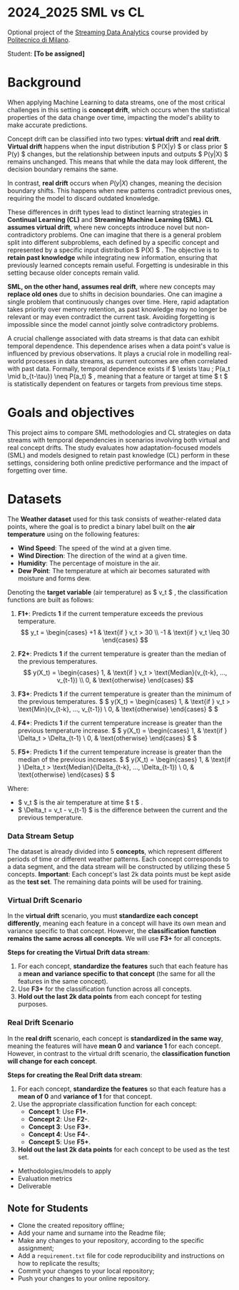 # 2024_2025 SML vs CL

Optional project of the [Streaming Data Analytics](http://emanueledellavalle.org/teaching/streaming-data-analytics-2023-24/) course provided by [Politecnico di Milano](https://www11.ceda.polimi.it/schedaincarico/schedaincarico/controller/scheda_pubblica/SchedaPublic.do?&evn_default=evento&c_classe=811164&polij_device_category=DESKTOP&__pj0=0&__pj1=d563c55e73c3035baf5b0bab2dda086b).

Student: **[To be assigned]**

# Background
When applying Machine Learning to data streams, one of the most critical challenges in this setting is **concept drift**, which occurs when the statistical properties of the data change over time, impacting the model's ability to make accurate predictions.  

Concept drift can be classified into two types: **virtual drift** and **real drift**. **Virtual drift** happens when the input distribution $ P(X|y) $ or class prior $ P(y) $ changes, but the relationship between inputs and outputs $ P(y|X) $ remains unchanged. This means that while the data may look different, the decision boundary remains the same.

In contrast, **real drift** occurs when $P(y|X)$ changes, meaning the decision boundary shifts. This happens when new patterns contradict previous ones, requiring the model to discard outdated knowledge.

These differences in drift types lead to distinct learning strategies in **Continual Learning (CL)** and **Streaming Machine Learning (SML)**. **CL assumes virtual drift**, where new concepts introduce novel but non-contradictory problems. One can imagine that there is a general problem split into different subproblems, each defined by a specific concept and represented by a specific input distribution $ P(X) $ . The objective is to **retain past knowledge** while integrating new information, ensuring that previously learned concepts remain useful. Forgetting is undesirable in this setting because older concepts remain valid. 

**SML, on the other hand, assumes real drift**, where new concepts may **replace old ones** due to shifts in decision boundaries. One can imagine a single problem that continuously changes over time. Here, rapid adaptation takes priority over memory retention, as past knowledge may no longer be relevant or may even contradict the current task. Avoiding forgetting is impossible since the model cannot jointly solve contradictory problems.  

A crucial challenge associated with data streams is that data can exhibit temporal dependence. This dependence arises when a data point's value is influenced by previous observations. It plays a crucial role in modelling real-world processes in data streams, as current outcomes are often correlated with past data. Formally, temporal dependence exists if $ \exists \tau \; P(a_t \mid b_{t-\tau}) \neq P(a_t) $ , meaning that a feature or target at time $ t $ is statistically dependent on features or targets from previous time steps.  

# Goals and objectives
This project aims to compare SML methodologies and CL strategies on data streams with temporal dependencies in scenarios involving both virtual and real concept drifts. The study evaluates how adaptation-focused models (SML) and models designed to retain past knowledge (CL) perform in these settings, considering both online predictive performance and the impact of forgetting over time.

# Datasets
The **Weather dataset** used for this task consists of weather-related data points, where the goal is to predict a binary label built on the **air temperature** using on the following features:
- **Wind Speed**: The speed of the wind at a given time.
- **Wind Direction**: The direction of the wind at a given time.
- **Humidity**: The percentage of moisture in the air.
- **Dew Point**: The temperature at which air becomes saturated with moisture and forms dew.

Denoting the **target variable** (air temperature) as $ v_t $ , the classification functions are built as follows:

1. **F1+**: Predicts **1** if the current temperature exceeds the previous temperature.
$$
y_t = 
\begin{cases} 
+1 & \text{if } v_t > 30 \\
-1 & \text{if } v_t \leq 30
\end{cases}
$$

2. **F2+**: Predicts **1** if the current temperature is greater than the median of the previous temperatures.
   $$
   y(X_t) = 
   \begin{cases} 
   1, & \text{if } v_t > \text{Median}(v_{t-k}, ..., v_{t-1}) \\
   0, & \text{otherwise}
   \end{cases}
   $$ 

3. **F3+**: Predicts **1** if the current temperature is greater than the minimum of the previous temperatures.
   $  $ 
   y(X_t) = 
   \begin{cases} 
   1, & \text{if } v_t > \text{Min}(v_{t-k}, ..., v_{t-1}) \\
   0, & \text{otherwise}
   \end{cases}
   $  $ 

4. **F4+**: Predicts **1** if the current temperature increase is greater than the previous temperature increase.
   $  $ 
   y(X_t) = 
   \begin{cases} 
   1, & \text{if } \Delta_t > \Delta_{t-1} \\
   0, & \text{otherwise}
   \end{cases}
   $  $ 

5. **F5+**: Predicts **1** if the current temperature increase is greater than the median of the previous increases.
   $  $ 
   y(X_t) = 
   \begin{cases} 
   1, & \text{if } \Delta_t > \text{Median}(\Delta_{t-k}, ..., \Delta_{t-1}) \\
   0, & \text{otherwise}
   \end{cases}
   $  $ 



Where:
- $ v_t $ is the air temperature at time $ t $ .
- $ \Delta_t = v_t - v_{t-1} $ is the difference between the current and the previous temperature.

### Data Stream Setup

The dataset is already divided into 5 **concepts**, which represent different periods of time or different weather patterns. Each concept corresponds to a data segment, and the data stream will be constructed by utilizing these 5 concepts.
**Important**: Each concept's last 2k data points must be kept aside as the **test set**. The remaining data points will be used for training.

### Virtual Drift Scenario
In the **virtual drift** scenario, you must **standardize each concept differently**, meaning each feature in a concept will have its own mean and variance specific to that concept. However, the **classification function remains the same across all concepts**. We will use **F3+** for all concepts.

**Steps for creating the Virtual Drift data stream**:
1. For each concept, **standardize the features** such that each feature has a **mean and variance specific to that concept** (the same for all the features in the same concept).
2. Use **F3+** for the classification function across all concepts.
3. **Hold out the last 2k data points** from each concept for testing purposes.

### Real Drift Scenario
In the **real drift** scenario, each concept is **standardized in the same way**, meaning the features will have **mean 0** and **variance 1** for each concept. However, in contrast to the virtual drift scenario, the **classification function will change for each concept**.

**Steps for creating the Real Drift data stream**:
1. For each concept, **standardize the features** so that each feature has a **mean of 0** and **variance of 1** for that concept.
2. Use the appropriate classification function for each concept:
   - **Concept 1**: Use **F1+**.
   - **Concept 2**: Use **F2-**.
   - **Concept 3**: Use **F3+**.
   - **Concept 4**: Use **F4-**.
   - **Concept 5**: Use **F5+**.
3. **Hold out the last 2k data points** for each concept to be used as the test set.

* Methodologies/models to apply
* Evaluation metrics
* Deliverable 

## Note for Students

* Clone the created repository offline;
* Add your name and surname into the Readme file;
* Make any changes to your repository, according to the specific assignment;
* Add a `requirement.txt` file for code reproducibility and instructions on how to replicate the results;
* Commit your changes to your local repository;
* Push your changes to your online repository.
